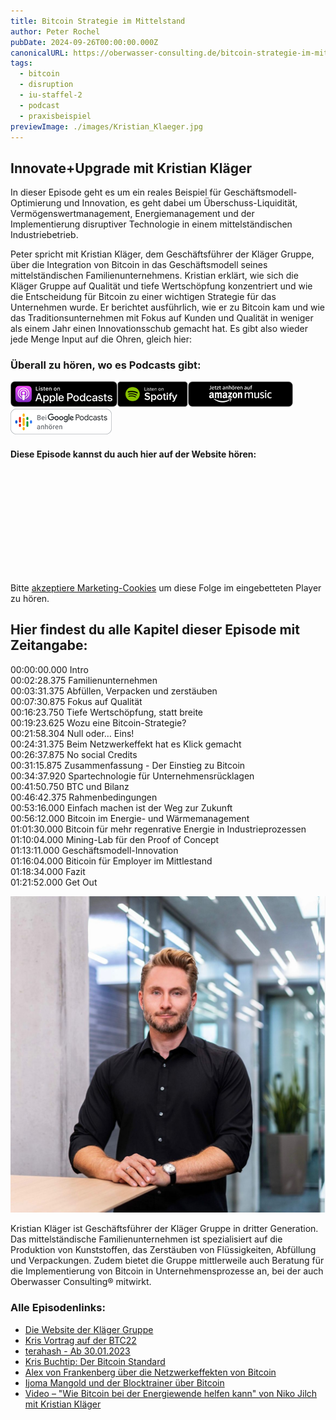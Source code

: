 ```yaml
---
title: Bitcoin Strategie im Mittelstand
author: Peter Rochel
pubDate: 2024-09-26T00:00:00.000Z
canonicalURL: https://oberwasser-consulting.de/bitcoin-strategie-im-mittelstand/
tags:
  - bitcoin
  - disruption
  - iu-staffel-2
  - podcast
  - praxisbeispiel
previewImage: ./images/Kristian_Klaeger.jpg
---
```

## Innovate+Upgrade mit Kristian Kläger

In dieser Episode geht es um ein reales Beispiel für Geschäftsmodell-Optimierung und Innovation, es geht dabei um Überschuss-Liquidität, Vermögenswertmanagement, Energiemanagement und der Implementierung disruptiver Technologie in einem mittelständischen Industriebetrieb.

Peter spricht mit Kristian Kläger, dem Geschäftsführer der Kläger Gruppe, über die Integration von Bitcoin in das Geschäftsmodell seines mittelständischen Familienunternehmens. Kristian erklärt, wie sich die Kläger Gruppe auf Qualität und tiefe Wertschöpfung konzentriert und wie die Entscheidung für Bitcoin zu einer wichtigen Strategie für das Unternehmen wurde. Er berichtet ausführlich, wie er zu Bitcoin kam und wie das Traditionsunternehmen mit Fokus auf Kunden und Qualität in weniger als einem Jahr einen Innovationsschub gemacht hat. Es gibt also wieder jede Menge Input auf die Ohren, gleich hier:

### Überall zu hören, wo es Podcasts gibt:

[![](./images/listen-on-apple-podcast.png)](https://podcasts.apple.com/de/podcast/innovate-upgrade/id1354901024?i=1000590499369)[![](./images/listen-on-spotify.png)](https://open.spotify.com/episode/0J3S0cI8OHOvdy86iiiiMx?si=n0PiNfKMRb2yImJtYoraZA)[](https://music.amazon.de/podcasts/4838bd28-7b97-4912-80cb-de39a6c75654/episodes/8aa819dc-9d71-4982-a7a1-579f3d8b4b13/innovate-upgrade-bitcoin-strategie-im-mittelstand)[![](./images/ListenOn_AmazonMusic_button_Black_RGB_5X_DE-300x73.png)](https://music.amazon.de/podcasts/4838bd28-7b97-4912-80cb-de39a6c75654/episodes/8aa819dc-9d71-4982-a7a1-579f3d8b4b13/innovate-upgrade-bitcoin-strategie-im-mittelstand)[![jobs to be done podcast](./images/DE_Google_Podcasts_Badge_8x-300x76.png)](https://podcasts.google.com/feed/aHR0cHM6Ly96dW04cnkucG9kY2FzdGVyLmRlL29iZXJ3YXNzZXIucnNz/episode/cG9kLWExNDVhOTlmNTIwNmJlOTkxYmZkNGNkZDVhOA?sa=X&ved=0CAUQkfYCahcKEwjgrY2Mm8j8AhUAAAAAHQAAAAAQCg)

#### Diese Episode kannst du auch hier auf der Website hören:

<iframe allow="autoplay \*; encrypted-media \*; fullscreen *; clipboard-write" frameborder="0" height="175" style="width:100%;max-width:660px;overflow:hidden;border-radius:10px;" sandbox="allow-forms allow-popups allow-same-origin allow-scripts allow-storage-access-by-user-activation allow-top-navigation-by-user-activation" data-cookieconsent="marketing" data-cookieblock-src="https://embed.podcasts.apple.com/de/podcast/bitcoin-strategie-im-mittelstand/id1354901024?i=1000590499369"></iframe>

<div class="cookieconsent-optout-marketing">
  Bitte <a href="javascript:Cookiebot.renew()">akzeptiere Marketing-Cookies</a> um diese Folge im eingebetteten Player zu hören.
</div>

## Hier findest du alle Kapitel dieser Episode mit Zeitangabe:

00:00:00.000 Intro<br>
00:02:28.375 Familienunternehmen<br>
00:03:31.375 Abfüllen, Verpacken und zerstäuben<br>
00:07:30.875 Fokus auf Qualität<br>
00:16:23.750 Tiefe Wertschöpfung, statt breite<br>
00:19:23.625 Wozu eine Bitcoin-Strategie?<br>
00:21:58.304 Null oder… Eins!<br>
00:24:31.375 Beim Netzwerkeffekt hat es Klick gemacht<br>
00:26:37.875 No social Credits<br>
00:31:15.875 Zusammenfassung - Der Einstieg zu Bitcoin<br>
00:34:37.920 Spartechnologie für Unternehmensrücklagen<br>
00:41:50.750 BTC und Bilanz<br>
00:46:42.375 Rahmenbedingungen<br>
00:53:16.000 Einfach machen ist der Weg zur Zukunft<br>
00:56:12.000 Bitcoin im Energie- und Wärmemanagement<br>
01:01:30.000 Bitcoin für mehr regenrative Energie in Industrieprozessen<br>
01:10:04.000 Mining-Lab für den Proof of Concept<br>
01:13:11.000 Geschäftsmodell-Innovation<br>
01:16:04.000 Biticoin für Employer im Mittlestand<br>
01:18:34.000 Fazit<br>
01:21:52.000 Get Out

![Familienunternehmen und Bitcoin Strategie für den Mittelstand: Wie Sie den digitalen Trend nutzen können.](./images/Kristian_Klaeger.jpg)

Kristian Kläger ist Geschäftsführer der Kläger Gruppe in dritter Generation. Das mittelständische Familienunternehmen ist spezialisiert auf die Produktion von Kunststoffen, das Zerstäuben von Flüssigkeiten, Abfüllung und Verpackungen. Zudem bietet die Gruppe mittlerweile auch Beratung für die Implementierung von Bitcoin in Unternehmensprozesse an, bei der auch Oberwasser Consulting® mitwirkt.

### Alle Episodenlinks:

* [Die Website der Kläger Gruppe](https://www.klaeger-group.com)
* [Kris Vortrag auf der BTC22](https://www.youtube.com/watch?v=NiUCGMHOX28)
* [terahash - Ab 30.01.2023](https://www.terahash.space)
* [Kris Buchtip: Der Bitcoin Standard](https://aprycot.media/shop/der-bitcoin-standard/)
* [Alex von Frankenberg über die Netzwerkeffekten von Bitcoin](https://www.youtube.com/watch?v=znDcQq7C5hI)
* [Ijoma Mangold und der Blocktrainer über Bitcoin](https://www.youtube.com/watch?v=YOD7i82-doQ)
* [Video – "Wie Bitcoin bei der Energiewende helfen kann" von Niko Jilch mit Kristian Kläger](https://www.youtube.com/watch?v=1NNECajlowo)
